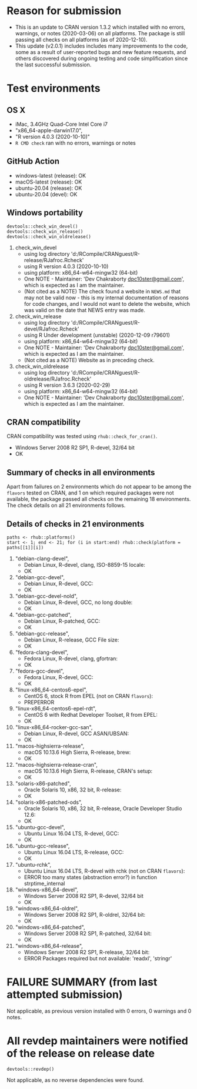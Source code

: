 # Reason for submission
* This is an update to CRAN version 1.3.2 which installed with no errors, warnings, or notes (2020-03-06) on all platforms. The package is still passing all checks on all platforms (as of 2020-12-10).
* This update (v2.0.1) includes includes many improvements to the code, some as a result of user-reported bugs and new feature requests, and others discovered during ongoing testing and code simplification since the last successful submission. 

# Test environments

## OS X
* iMac, 3.4GHz Quad-Core Intel Core i7
* "x86_64-apple-darwin17.0", 
* "R version 4.0.3 (2020-10-10)" 
* `R CMD check` ran with no errors, warnings or notes

## GitHub Action
* windows-latest (release): OK 
* macOS-latest (release):  OK
* ubuntu-20.04 (release): OK
* ubuntu-20.04 (devel): OK

## Windows portability
```
devtools::check_win_devel()
devtools::check_win_release()
devtools::check_win_oldrelease()
```
1. check_win_devel 
    + using log directory 'd:/RCompile/CRANguest/R-release/RJafroc.Rcheck'
    + using R version 4.0.3 (2020-10-10)
    + using platform: x86_64-w64-mingw32 (64-bit)
    + One NOTE - Maintainer: 'Dev Chakraborty <dpc10ster@gmail.com>', which is expected as I am the maintainer.
    + (Not cited as a NOTE) The check found a website in `NEWS.md` that may not be valid now - this is my internal documentation of reasons for code changes, and I would not want to delete the website, which was valid on the date that NEWS entry was made. 
1. check_win_release
    + using log directory 'd:/RCompile/CRANguest/R-devel/RJafroc.Rcheck'
    + using R Under development (unstable) (2020-12-09 r79601)
    + using platform: x86_64-w64-mingw32 (64-bit)
    + One NOTE - Maintainer: 'Dev Chakraborty <dpc10ster@gmail.com>', which is expected as I am the maintainer.
    + (Not cited as a NOTE) Website as in preceding check. 
1. check_win_oldrelease
    + using log directory 'd:/RCompile/CRANguest/R-oldrelease/RJafroc.Rcheck'
    + using R version 3.6.3 (2020-02-29)
    + using platform: x86_64-w64-mingw32 (64-bit)
    + One NOTE - Maintainer: 'Dev Chakraborty <dpc10ster@gmail.com>', which is expected as I am the maintainer.

## CRAN compatibility
CRAN compatibility was tested using `rhub::check_for_cran()`.

* Windows Server 2008 R2 SP1, R-devel, 32/64 bit
* OK

## Summary of checks in all environments
Apart from failures on 2 environments which do not appear to be among the `flavors` tested on CRAN, and 1 on which required packages were not available, the package passed all checks on the remaining 18 environments. The check details on all 21 environments follows. 

## Details of checks in 21 environments
```
paths <- rhub::platforms()
start <- 1; end <- 21; for (i in start:end) rhub::check(platform = paths[[1]][i]) 
```

1. "debian-clang-devel", 
    + Debian Linux, R-devel, clang, ISO-8859-15 locale: 
    + OK
1. "debian-gcc-devel", 
    + Debian Linux, R-devel, GCC: 
    + OK
1. "debian-gcc-devel-nold", 
    + Debian Linux, R-devel, GCC, no long double:     
    + OK
1. "debian-gcc-patched", 
    + Debian Linux, R-patched, GCC:        
    + OK
1. "debian-gcc-release", 
    + Debian Linux, R-release, GCC File size: 
    + OK
1. "fedora-clang-devel", 
    + Fedora Linux, R-devel, clang, gfortran:
    + OK
1. "fedora-gcc-devel", 
    + Fedora Linux, R-devel, GCC: 
    + OK
1. "linux-x86_64-centos6-epel", 
    + CentOS 6, stock R from EPEL (not on CRAN `flavors`): 
    + PREPERROR   
1. "linux-x86_64-centos6-epel-rdt", 
    + CentOS 6 with Redhat Developer Toolset, R from EPEL: 
    + OK
1. "linux-x86_64-rocker-gcc-san", 
    + Debian Linux, R-devel, GCC ASAN/UBSAN:
    + OK
1. "macos-highsierra-release", 
    + macOS 10.13.6 High Sierra, R-release, brew:   
    + OK
1. "macos-highsierra-release-cran", 
    + macOS 10.13.6 High Sierra, R-release, CRAN's setup: 
    + OK
1. "solaris-x86-patched", 
    + Oracle Solaris 10, x86, 32 bit, R-release:        
    + OK
1. "solaris-x86-patched-ods", 
    + Oracle Solaris 10, x86, 32 bit, R-release, Oracle Developer Studio 12.6:  
    + OK
1. "ubuntu-gcc-devel", 
    + Ubuntu Linux 16.04 LTS, R-devel, GCC:     
    + OK
1. "ubuntu-gcc-release", 
    + Ubuntu Linux 16.04 LTS, R-release, GCC: 
    + OK
1. "ubuntu-rchk", 
    + Ubuntu Linux 16.04 LTS, R-devel with rchk  (not on CRAN `flavors`): 
    + ERROR too many states (abstraction error?) in function strptime_internal
1. "windows-x86_64-devel", 
    + Windows Server 2008 R2 SP1, R-devel, 32/64 bit 
    + OK
1. "windows-x86_64-oldrel", 
    + Windows Server 2008 R2 SP1, R-oldrel, 32/64 bit:    
    + OK
1. "windows-x86_64-patched", 
    + Windows Server 2008 R2 SP1, R-patched, 32/64 bit: 
    + OK
1. "windows-x86_64-release", 
    + Windows Server 2008 R2 SP1, R-release, 32/64 bit: 
    + ERROR Packages required but not available: 'readxl', 'stringr'


# FAILURE SUMMARY (from last attempted submission)
Not applicable, as previous version installed with 0 errors, 0 warnings and 0 notes.

# All revdep maintainers were notified of the release on release date
```
devtools::revdep()
```
Not applicable, as no reverse dependencies were found.

